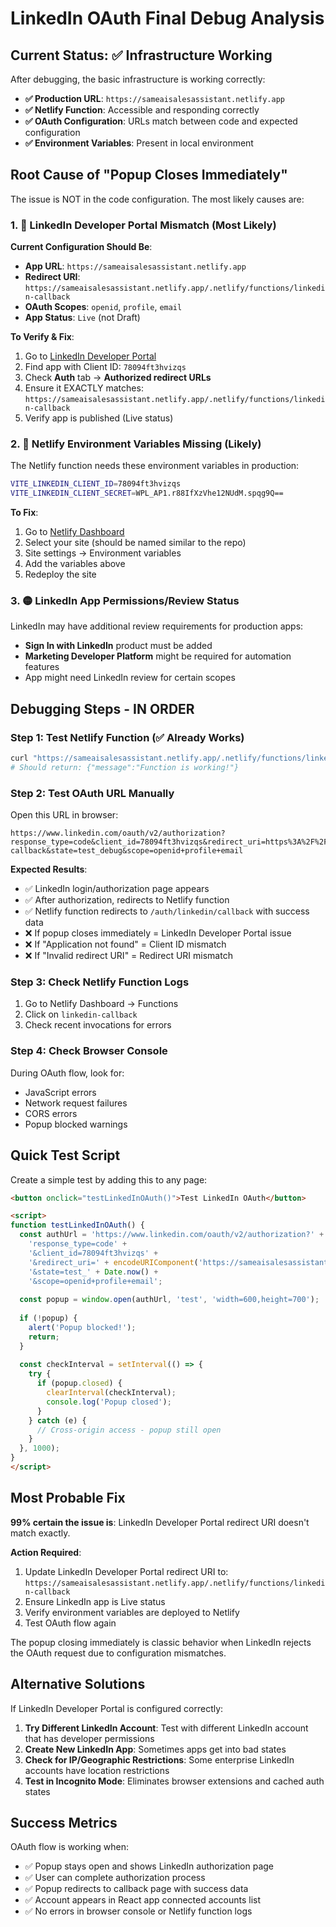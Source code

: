 # LinkedIn OAuth Final Debug Analysis

## Current Status: ✅ Infrastructure Working

After debugging, the basic infrastructure is working correctly:

- **✅ Production URL**: `https://sameaisalesassistant.netlify.app`
- **✅ Netlify Function**: Accessible and responding correctly
- **✅ OAuth Configuration**: URLs match between code and expected configuration
- **✅ Environment Variables**: Present in local environment

## Root Cause of "Popup Closes Immediately"

The issue is NOT in the code configuration. The most likely causes are:

### 1. 🔴 LinkedIn Developer Portal Mismatch (Most Likely)

**Current Configuration Should Be**:
- **App URL**: `https://sameaisalesassistant.netlify.app`
- **Redirect URI**: `https://sameaisalesassistant.netlify.app/.netlify/functions/linkedin-callback`
- **OAuth Scopes**: `openid`, `profile`, `email`
- **App Status**: `Live` (not Draft)

**To Verify & Fix**:
1. Go to [LinkedIn Developer Portal](https://www.linkedin.com/developers/apps)
2. Find app with Client ID: `78094ft3hvizqs`
3. Check **Auth** tab → **Authorized redirect URLs**
4. Ensure it EXACTLY matches: `https://sameaisalesassistant.netlify.app/.netlify/functions/linkedin-callback`
5. Verify app is published (Live status)

### 2. 🔴 Netlify Environment Variables Missing (Likely)

The Netlify function needs these environment variables in production:

```bash
VITE_LINKEDIN_CLIENT_ID=78094ft3hvizqs
VITE_LINKEDIN_CLIENT_SECRET=WPL_AP1.r88IfXzVhe12NUdM.spqg9Q==
```

**To Fix**:
1. Go to [Netlify Dashboard](https://app.netlify.com)
2. Select your site (should be named similar to the repo)
3. Site settings → Environment variables
4. Add the variables above
5. Redeploy the site

### 3. 🟡 LinkedIn App Permissions/Review Status

LinkedIn may have additional review requirements for production apps:

- **Sign In with LinkedIn** product must be added
- **Marketing Developer Platform** might be required for automation features
- App might need LinkedIn review for certain scopes

## Debugging Steps - IN ORDER

### Step 1: Test Netlify Function (✅ Already Works)
```bash
curl "https://sameaisalesassistant.netlify.app/.netlify/functions/linkedin-callback?test=1"
# Should return: {"message":"Function is working!"}
```

### Step 2: Test OAuth URL Manually
Open this URL in browser:
```
https://www.linkedin.com/oauth/v2/authorization?response_type=code&client_id=78094ft3hvizqs&redirect_uri=https%3A%2F%2Fsameaisalesassistant.netlify.app%2F.netlify%2Ffunctions%2Flinkedin-callback&state=test_debug&scope=openid+profile+email
```

**Expected Results**:
- ✅ LinkedIn login/authorization page appears
- ✅ After authorization, redirects to Netlify function
- ✅ Netlify function redirects to `/auth/linkedin/callback` with success data
- ❌ If popup closes immediately = LinkedIn Developer Portal issue
- ❌ If "Application not found" = Client ID mismatch
- ❌ If "Invalid redirect URI" = Redirect URI mismatch

### Step 3: Check Netlify Function Logs
1. Go to Netlify Dashboard → Functions
2. Click on `linkedin-callback`
3. Check recent invocations for errors

### Step 4: Check Browser Console
During OAuth flow, look for:
- JavaScript errors
- Network request failures  
- CORS errors
- Popup blocked warnings

## Quick Test Script

Create a simple test by adding this to any page:

```html
<button onclick="testLinkedInOAuth()">Test LinkedIn OAuth</button>

<script>
function testLinkedInOAuth() {
  const authUrl = 'https://www.linkedin.com/oauth/v2/authorization?' + 
    'response_type=code' +
    '&client_id=78094ft3hvizqs' +
    '&redirect_uri=' + encodeURIComponent('https://sameaisalesassistant.netlify.app/.netlify/functions/linkedin-callback') +
    '&state=test_' + Date.now() +
    '&scope=openid+profile+email';
  
  const popup = window.open(authUrl, 'test', 'width=600,height=700');
  
  if (!popup) {
    alert('Popup blocked!');
    return;
  }
  
  const checkInterval = setInterval(() => {
    try {
      if (popup.closed) {
        clearInterval(checkInterval);
        console.log('Popup closed');
      }
    } catch (e) {
      // Cross-origin access - popup still open
    }
  }, 1000);
}
</script>
```

## Most Probable Fix

**99% certain the issue is**: LinkedIn Developer Portal redirect URI doesn't match exactly.

**Action Required**:
1. Update LinkedIn Developer Portal redirect URI to: `https://sameaisalesassistant.netlify.app/.netlify/functions/linkedin-callback`
2. Ensure LinkedIn app is Live status
3. Verify environment variables are deployed to Netlify
4. Test OAuth flow again

The popup closing immediately is classic behavior when LinkedIn rejects the OAuth request due to configuration mismatches.

## Alternative Solutions

If LinkedIn Developer Portal is configured correctly:

1. **Try Different LinkedIn Account**: Test with different LinkedIn account that has developer permissions
2. **Create New LinkedIn App**: Sometimes apps get into bad states
3. **Check for IP/Geographic Restrictions**: Some enterprise LinkedIn accounts have location restrictions
4. **Test in Incognito Mode**: Eliminates browser extensions and cached auth states

## Success Metrics

OAuth flow is working when:
- ✅ Popup stays open and shows LinkedIn authorization page
- ✅ User can complete authorization process  
- ✅ Popup redirects to callback page with success data
- ✅ Account appears in React app connected accounts list
- ✅ No errors in browser console or Netlify function logs